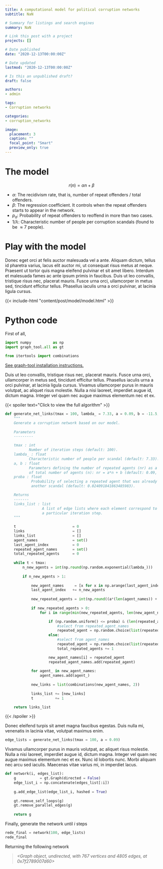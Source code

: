 ```yaml
---
title: A computational model for political corruption networks 
subtitle: NaN

# Summary for listings and search engines
summary: NaN

# Link this post with a project
projects: []

# Date published
date: "2020-12-13T00:00:00Z"

# Date updated
lastmod: "2020-12-13T00:00:00Z"

# Is this an unpublished draft?
draft: false

authors:
- admin

tags:
- Corruption networks

categories:
- corruption_networks

image:
  placement: 3
  caption: ""
  focal_point: "Smart"
  preview_only: true
---
```


# The model

$$r(n) = \alpha n + \beta$$

- $\alpha$: The recidivism rate, that is, number of repeat offenders / total offenders.
- $\beta$: The regression coefficient. It controls when the repeat offenders starts to appear in the network.
- $p_a$: Probability of repeat offenders to reoffend in more than two cases.
- $1/\lambda$: Characteristic number of people per corruption scandals (found to be $\approx 7$ people).

# Play with the model

Donec eget orci at felis auctor malesuada vel a ante. Aliquam dictum, tellus id pharetra varius, lacus elit auctor mi, ut consequat risus metus at neque. Praesent ut tortor quis magna eleifend pulvinar et sit amet libero. Interdum et malesuada fames ac ante ipsum primis in faucibus. Duis ut leo convallis, tristique risus nec, placerat mauris. Fusce urna orci, ullamcorper in metus sed, tincidunt efficitur tellus. Phasellus iaculis urna a orci pulvinar, at lacinia ligula cursus.


{{< include-html "content/post/model/model.html" >}}


# Python code

First of all, 

```py
import numpy          as np
import graph_tool.all as gt

from itertools import combinations
```

[See graph-tool installation instructions.](https://git.skewed.de/count0/graph-tool/wikis/installation-instructions)

Duis ut leo convallis, tristique risus nec, placerat mauris. Fusce urna orci, ullamcorper in metus sed, tincidunt efficitur tellus. Phasellus iaculis urna a orci pulvinar, at lacinia ligula cursus. Vivamus ullamcorper purus in mauris volutpat, ac aliquet risus molestie. Nulla a nisi laoreet, imperdiet augue id, dictum magna. Integer vel quam nec augue maximus elementum nec et ex. 


{{< spoiler text="Click to view the full algorithm" >}}
```py
def generate_net_links(tmax = 100, lambda_ = 7.33, a = 0.09, b = -11.5, proba = 0.024):
    """
    Generate a corruption network based on our model.
    
    Parameters
    ---------

    tmax : int
           Number of iteration steps (default: 100).
    lambda_ : float
           Characteristic number of people per scandal (default: 7.33).
    a, b : float
           Parameters defining the number of repeated agents (nr) as a function
           of total number of agents (n): nr = a*n + b (default: 0.09, -11.5).
    proba : float
            Probability of selecting a repeated agent that was already involved in
            another scandal (default: 0.024091841863485983).

    Returns
    -------
    links_list : list
                 A list of edge lists where each element correspond to
                 a particular iteration step.
    """
    
    t                          = 0
    links                      = []
    links_list                 = []
    agent_names                = set()
    last_agent_index           = 0
    repeated_agent_names       = set()
    total_repeated_agents      = 0
    
    while t < tmax:
        n_new_agents = int(np.round(np.random.exponential(lambda_)))
            
        if n_new_agents > 1:
        
            new_agent_names     = [x for x in np.arange(last_agent_index, last_agent_index + n_new_agents)]
            last_agent_index   += n_new_agents
            
            new_repeated_agents = int(np.round((a*(len(agent_names)) + b - total_repeated_agents)))
            
            if new_repeated_agents > 0:
                for i in range(min(new_repeated_agents, len(new_agent_names))):

                    if (np.random.uniform() <= proba) & (len(repeated_agent_names) > 0):
                        #select from repeated_agent_names
                        repeated_agent = np.random.choice(list(repeated_agent_names))
                    else:
                        #select from agent_names
                        repeated_agent = np.random.choice(list(repeated_agent_names^agent_names))
                        total_repeated_agents += 1

                    new_agent_names[i] = repeated_agent
                    repeated_agent_names.add(repeated_agent)
                    
            for agent_ in new_agent_names:
                agent_names.add(agent_)
            
            new_links = list(combinations(new_agent_names, 2))
            
            links_list += [new_links]
            t          += 1

    return links_list
```
{{< /spoiler >}}


Donec eleifend turpis sit amet magna faucibus egestas. Duis nulla mi, venenatis in lacinia vitae, volutpat maximus enim.


```py
edge_lists = generate_net_links(tmax = 100, a = 0.09)
```

Vivamus ullamcorper purus in mauris volutpat, ac aliquet risus molestie. Nulla a nisi laoreet, imperdiet augue id, dictum magna. Integer vel quam nec augue maximus elementum nec et ex. Nunc id lobortis nunc. Morbi aliquam nec arcu sed iaculis. Maecenas vitae varius mi, in imperdiet lacus. 

```py
def network(i, edges_list):
    g           = gt.Graph(directed = False)
    edge_list_i = np.concatenate(edges_list[:i])
    
    g.add_edge_list(edge_list_i, hashed = True)
    
    gt.remove_self_loops(g)
    gt.remove_parallel_edges(g)
    
    return g
```

Finally, generate the network until $i$ steps

```py
rede_final = network(100, edge_lists)
rede_final
```

Returning the following network

> _<Graph object, undirected, with 767 vertices and 4805 edges, at 0x7f2789007d60>_